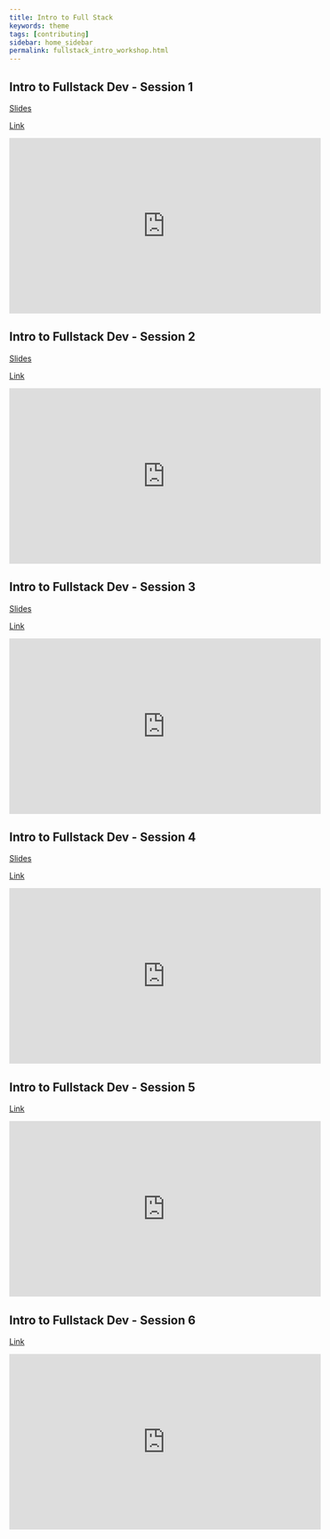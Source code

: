 ```yaml
---
title: Intro to Full Stack
keywords: theme
tags: [contributing]
sidebar: home_sidebar
permalink: fullstack_intro_workshop.html
---
```


## Intro to Fullstack Dev - Session 1
[Slides](https://docs.google.com/presentation/d/1MgN_FlB_-EnDKwtoWO6qYPELHNicmV6Lc29crIdY-lo/edit)

[Link](https://www.youtube.com/watch?v=vLiTNBN5qRg)

<iframe width="560" height="315" src="https://www.youtube.com/embed/vLiTNBN5qRg?start=585" frameborder="0" allow="accelerometer; autoplay; clipboard-write; encrypted-media; gyroscope; picture-in-picture" allowfullscreen></iframe>

## Intro to Fullstack Dev - Session 2
[Slides](https://docs.google.com/presentation/d/1Q-80M4WXVZaHo7beNZBAgQMxC-xVfQ1LFsgIxzkSH2o/edit#slide=id.p)

[Link](https://www.youtube.com/watch?v=S9qBgkT32Nc)

<iframe width="560" height="315" src="https://www.youtube.com/embed/S9qBgkT32Nc?start=811" frameborder="0" allow="accelerometer; autoplay; clipboard-write; encrypted-media; gyroscope; picture-in-picture" allowfullscreen></iframe>

## Intro to Fullstack Dev - Session 3
[Slides](https://docs.google.com/presentation/d/1Q3iAx2HXHWuAcViLf9ySZ1p8JVcJbUGvPB_d9d69ZTc/edit#slide=id.p)

[Link](https://www.youtube.com/watch?v=SGSPoRhTZ2c)

<iframe width="560" height="315" src="https://www.youtube.com/embed/SGSPoRhTZ2c?start=902" frameborder="0" allow="accelerometer; autoplay; clipboard-write; encrypted-media; gyroscope; picture-in-picture" allowfullscreen></iframe>

## Intro to Fullstack Dev - Session 4
[Slides](https://docs.google.com/presentation/d/1sgFfyrqwoMQVfqJyNNXywxKf_g_31GGYKact_06IdgM/edit#slide=id.p)

[Link](https://www.youtube.com/watch?v=oZwDRfQI6Z4)

<iframe width="560" height="315" src="https://www.youtube.com/embed/oZwDRfQI6Z4?start=780" frameborder="0" allow="accelerometer; autoplay; clipboard-write; encrypted-media; gyroscope; picture-in-picture" allowfullscreen></iframe>

## Intro to Fullstack Dev - Session 5

[Link](https://www.youtube.com/watch?v=F4iBGmVJlTg)

<iframe width="560" height="315" src="https://www.youtube.com/embed/F4iBGmVJlTg?start=813" frameborder="0" allow="accelerometer; autoplay; clipboard-write; encrypted-media; gyroscope; picture-in-picture" allowfullscreen></iframe>

## Intro to Fullstack Dev - Session 6

[Link](https://www.youtube.com/watch?v=-Il8MngBC0E)

<iframe width="560" height="315" src="https://www.youtube.com/embed/-Il8MngBC0E?start=746" frameborder="0" allow="accelerometer; autoplay; clipboard-write; encrypted-media; gyroscope; picture-in-picture" allowfullscreen></iframe>